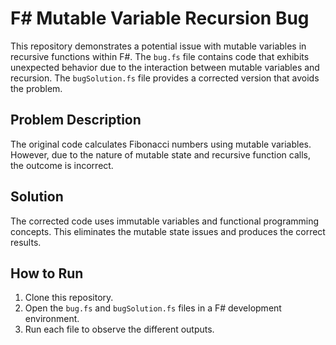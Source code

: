 # F# Mutable Variable Recursion Bug

This repository demonstrates a potential issue with mutable variables in recursive functions within F#. The `bug.fs` file contains code that exhibits unexpected behavior due to the interaction between mutable variables and recursion. The `bugSolution.fs` file provides a corrected version that avoids the problem.

## Problem Description
The original code calculates Fibonacci numbers using mutable variables. However, due to the nature of mutable state and recursive function calls, the outcome is incorrect.

## Solution
The corrected code uses immutable variables and functional programming concepts. This eliminates the mutable state issues and produces the correct results.

## How to Run
1. Clone this repository.
2. Open the `bug.fs` and `bugSolution.fs` files in a F# development environment.
3. Run each file to observe the different outputs.